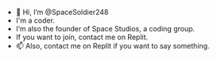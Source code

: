 - 👋 Hi, I’m @SpaceSoldier248
- I'm a coder.
- I’m also the founder of Space Studios, a coding group.
- If you want to join, contact me on Replit.
- 📫 Also, contact me on Replit if you want to say something.

<!---
SpaceSoldier248/SpaceSoldier248 is a ✨ special ✨ repository because its `README.md` (this file) appears on your GitHub profile.
You can click the Preview link to take a look at your changes.
--->
